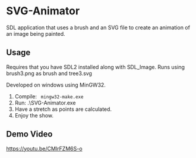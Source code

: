 # SVG-Animator
SDL application that uses a brush and an SVG file to create an animation of an image being painted.

## Usage
Requires that you have SDL2 installed along with SDL_Image.
Runs using brush3.png as brush and tree3.svg

Developed on windows using MinGW32.
1) Compile: ` mingw32-make.exe`
2) Run: .\SVG-Animator.exe
3) Have a stretch as points are calculated.
4) Enjoy the show.

## Demo Video
https://youtu.be/CMIrFZM6S-o
